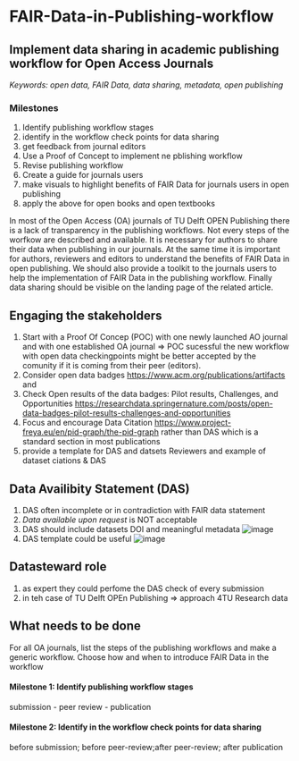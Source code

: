 # FAIR-Data-in-Publishing-workflow
## Implement data sharing in academic publishing workflow for Open Access Journals ##

*Keywords: open data, FAIR Data, data sharing, metadata, open publishing*

### Milestones ###
1. Identify publishing workflow stages
2. identify in the workflow check points for data sharing 
3. get feedback from journal editors
4. Use a Proof of Concept to implement ne pblishing workflow 
5. Revise publishing workflow
6. Create a guide for journals users 
7. make visuals to highlight benefits of FAIR Data for journals users in open publishing
8. apply the above for open books and open textbooks


In most of the Open Access (OA) journals of TU Delft OPEN Publishing there is a lack of transparency in the publishing workflows. Not every steps of the worfkow are described and available. It is necessary for authors to share their data when publishing in our journals. At the same time it is important for authors, reviewers and editors to understand the benefits of FAIR Data in open publishing. We should also provide a toolkit to the journals users to help the implementation of FAIR Data in the publishing workflow. Finally data sharing should be visible on the landing page of the related article. 


## Engaging the stakeholders ##
1. Start with a Proof Of Concep (POC) with one newly launched AO journal and with one established OA journal => POC sucessful the new workflow with open data checkingpoints might be better accepted by the comunity if it is coming from their peer (editors).
2. Consider open data badges https://www.acm.org/publications/artifacts and 
3. Check Open results of the data badges: Pilot results, Challenges, and Opportunities https://researchdata.springernature.com/posts/open-data-badges-pilot-results-challenges-and-opportunities
4. Focus and encourage Data Citation https://www.project-freya.eu/en/pid-graph/the-pid-graph rather than DAS which is a standard section in most publications
5. provide a template for DAS and datsets Reviewers and example of dataset ciations & DAS

## Data Availibity Statement (DAS) ##
1. DAS often incomplete or in contradiction with FAIR data statement 
2. _Data available upon request_ is NOT acceptable
3. DAS should include datasets DOI and meaningful metadata
![image](https://user-images.githubusercontent.com/100927928/170696614-cd6fb028-2fdd-4caf-afaa-253b527defc3.png)
5. DAS template could be useful
![image](https://user-images.githubusercontent.com/100927928/170697324-cbea171a-eef0-452a-940d-f478a6c2c49e.png)

## Datasteward role ##
1. as expert they could perfome the DAS check of every submission
2. in teh case of TU Delft OPEn Publishing => approach 4TU Research data  

## What needs to be done ##

For all OA journals, list the steps of the publishing workflows and make a generic workflow.
Choose how and when to introduce FAIR Data in the workflow

#### Milestone 1: Identify publishing workflow stages ####
submission - peer review - publication 

#### Milestone 2: Identify in the workflow check points for data sharing  ####
before submission; before peer-review;after peer-review; after publication

